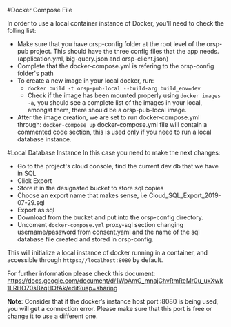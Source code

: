 #Docker Compose File

In order to use a local container instance of Docker, you'll need to check the folling list:

- Make sure that you have orsp-config folder at the root level of the orsp-pub project. 
This should have the three config files that the app needs. (application.yml, big-query.json and orsp-client.json)
- Complete that the docker-compose.yml is refering to the orsp-config  folder's path
- To create a new image in your local docker, run: 
  - `docker build -t orsp-pub-local --build-arg build_env=dev` 
  - Check if the image has been mounted properly using `docker images -a`, you should see a complete
  list of the images in your local, amongst them, there should be a orsp-pub-local image.
- After the image creation, we are set to run docker-compose.yml through: `docker-compose up`
  docker-compose.yml file will contain a commented code section, this is used only if you need to run a local database 
  instance. 

#Local Database Instance
In this case you need to make the next changes: 
- Go to the project's cloud console, find the current dev db that we have in SQL
- Click Export
- Store it in the designated bucket to store sql copies
- Choose an export name that makes sense, i.e Cloud_SQL_Export_2019-07-29.sql
- Export as sql
- Download from the bucket and put into the orsp-config directory.
- Uncoment `docker-compose.yml` proxy-sql section changing username/password from consent.yaml and the name of the 
  sql database file created and stored in orsp-config.
   
This will initialize a local instance of docker running in a container, and accessible through `https://localhost:8080` 
by default.

For further information please check this document:
https://docs.google.com/document/d/1WpAmG_mnajChvRmReMr0u_uxXwk1LRHO70sBzqHOfAk/edit?usp=sharing

**Note**:
Consider that if the docker’s instance host port :8080 is being used, you will get a connection error. 
Please make sure that this port is free or change it to use a different one.
 